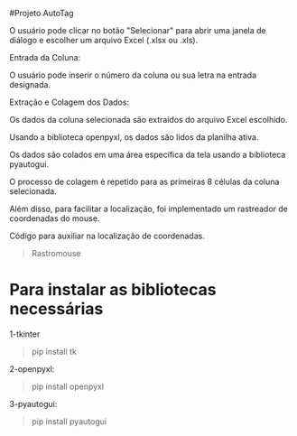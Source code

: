 #Projeto AutoTag

O usuário pode clicar no botão "Selecionar" para abrir uma janela de diálogo e escolher um arquivo Excel (.xlsx ou .xls).

Entrada da Coluna:

O usuário pode inserir o número da coluna ou sua letra na entrada designada.

Extração e Colagem dos Dados:

Os dados da coluna selecionada são extraídos do arquivo Excel escolhido.

Usando a biblioteca openpyxl, os dados são lidos da planilha ativa.

Os dados são colados em uma área específica da tela usando a biblioteca pyautogui.

O processo de colagem é repetido para as primeiras 8 células da coluna selecionada.

Além disso, para facilitar a localização, foi implementado um rastreador de coordenadas do mouse. 

Código para auxiliar na localização de coordenadas.
>Rastromouse

# Para instalar as bibliotecas necessárias

1-tkinter
>pip install tk

2-openpyxl:
>pip install openpyxl

3-pyautogui:
>pip install pyautogui




